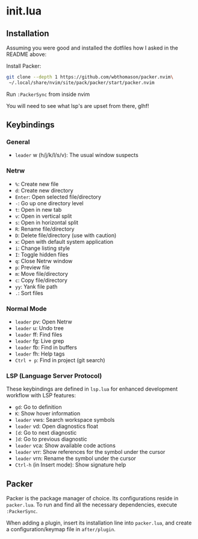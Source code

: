 # init.lua

## Installation

Assuming you were good and installed the dotfiles how I asked in the README above:

Install Packer:

```bash
git clone --depth 1 https://github.com/wbthomason/packer.nvim\
 ~/.local/share/nvim/site/pack/packer/start/packer.nvim
```

Run `:PackerSync` from inside nvim

You will need to see what lsp's are upset from there, glhf!

## Keybindings

### General

- `leader` w (h/j/k/l/s/v): The usual window suspects

### Netrw

- `%`: Create new file
- `d`: Create new directory
- `Enter`: Open selected file/directory
- `-`: Go up one directory level
- `t`: Open in new tab
- `v`: Open in vertical split
- `s`: Open in horizontal split
- `R`: Rename file/directory
- `D`: Delete file/directory (use with caution)
- `x`: Open with default system application
- `i`: Change listing style
- `I`: Toggle hidden files
- `q`: Close Netrw window
- `p`: Preview file
- `m`: Move file/directory
- `c`: Copy file/directory
- `yy`: Yank file path
- `.`: Sort files

### Normal Mode

- `leader` pv: Open Netrw
- `leader` u: Undo tree
- `leader` ff: Find files
- `leader` fg: Live grep
- `leader` fb: Find in buffers
- `leader` fh: Help tags
- `Ctrl + p`: Find in project (git search)

### LSP (Language Server Protocol)

These keybindings are defined in `lsp.lua` for enhanced development workflow with LSP features:

- `gd`: Go to definition
- `K`: Show hover information
- `leader` vws: Search workspace symbols
- `leader` vd: Open diagnostics float
- `[d`: Go to next diagnostic
- `]d`: Go to previous diagnostic
- `leader` vca: Show available code actions
- `leader` vrr: Show references for the symbol under the cursor
- `leader` vrn: Rename the symbol under the cursor
- `Ctrl-h` (in Insert mode): Show signature help

## Packer

Packer is the package manager of choice. Its configurations reside in `packer.lua`. To run and find all the necessary dependencies, execute `:PackerSync`.

When adding a plugin, insert its installation line into `packer.lua`, and create a configuration/keymap file in `after/plugin`.

